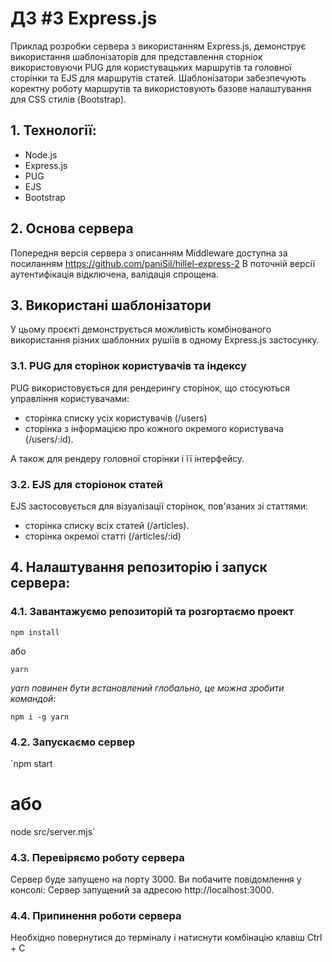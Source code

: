 # ДЗ #3 Express.js

Приклад розробки сервера з використанням Express.js, демонструє використання шаблонізаторів для представлення сторніок використовуючи PUG для користувацьких маршрутів та головної сторінки та EJS для маршрутів статей.
Шаблонізатори забезпечують коректну роботу маршрутів та використовують базове налаштування для CSS стилів (Bootstrap).

## 1. Технології:

- Node.js
- Express.js
- PUG
- EJS
- Bootstrap

## 2. Основа сервера

Попередня версія сервера з описанням Middleware доступна за посиланням https://github.com/paniSil/hillel-express-2
В поточній версії аутентифікація відключена, валідація спрощена.

## 3. Використані шаблонізатори

У цьому проєкті демонструється можливість комбінованого використання різних шаблонних рушіїв в одному Express.js застосунку.

### 3.1. PUG для сторінок користувачів та індексу

PUG використовується для рендерингу сторінок, що стосуються управління користувачами:

- сторінка списку усіх користувачів (/users)
- сторінка з інформацією про кожного окремого користувача (/users/:id).

А також для рендеру головної сторінки і її інтерфейсу.

### 3.2. EJS для сторіонок статей

EJS застосовується для візуалізації сторінок, пов'язаних зі статтями:

- сторінка списку всіх статей (/articles).
- сторінка окремої статті (/articles/:id)

## 4. Налаштування репозиторію і запуск сервера:

### 4.1. Завантажуємо репозиторій та розгортаємо проект

`npm install`

або

`yarn`

_yarn повинен бути встановлений глобально, це можна зробити командой:_

`npm i -g yarn`

### 4.2. Запускаємо сервер

`npm start

# або

node src/server.mjs`

### 4.3. Перевіряємо роботу сервера

Сервер буде запущено на порту 3000. Ви побачите повідомлення у консолі: Сервер запущений за адресою http://localhost:3000.

### 4.4. Припинення роботи сервера

Необхідно повернутися до терміналу і натиснути комбінацію клавіш Ctrl + C

